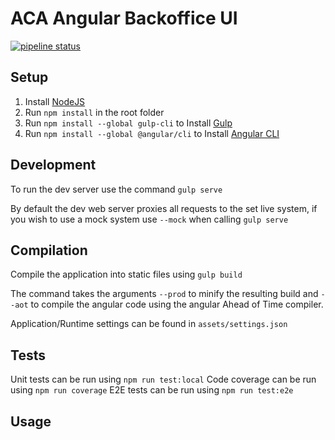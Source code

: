 # ACA Angular Backoffice UI

[![pipeline status](https://gitlab.com/aca-engine/frontend-base/ngx-backoffice/badges/master/pipeline.svg)](https://gitlab.com/aca-engine/frontend-base/ngx-backoffice/commits/master)

## Setup

1. Install [NodeJS](https://nodejs.org/en/download/current/)
1. Run `npm install` in the root folder
1. Run `npm install --global gulp-cli` to Install [Gulp](https://github.com/gulpjs/gulp/blob/master/docs/getting-started.md)
1. Run `npm install --global @angular/cli` to Install [Angular CLI](https://github.com/angular/angular-cli)

## Development

To run the dev server use the command `gulp serve`

By default the dev web server proxies all requests to the set live system, if you wish to use a mock system use `--mock` when calling `gulp serve`

## Compilation

Compile the application into static files using `gulp build`

The command takes the arguments `--prod` to minify the resulting build and `--aot` to compile the angular code using the angular Ahead of Time compiler.

Application/Runtime settings can be found in `assets/settings.json`

## Tests

Unit tests can be run using `npm run test:local`
Code coverage can be run using `npm run coverage`
E2E tests can be run using `npm run test:e2e`

## Usage

